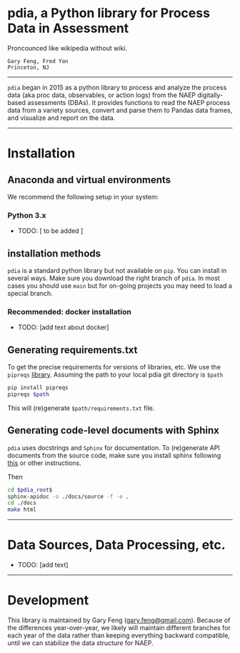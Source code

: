 # pdia, a Python library for Process Data in Assessment
Proncounced like wikipedia without wiki.

```
Gary Feng, Fred Yan
Princeton, NJ
```

----


`pdia` began in 2015 as a python library to process and analyze the process data (aka proc data, observables, or action logs) from the NAEP digitally-based assessments (DBAs). It provides functions to read the NAEP process data from a variety sources, convert and parse them to Pandas data frames, and visualize and report on the data.

----

# Installation

## Anaconda and virtual environments

We recommend the following setup in your system:

### Python 3.x

- TODO: [ to be added ]

## installation methods

`pdia` is a standard python library but not available on `pip`. You can install in several ways. Make sure you download the right branch of `pdia`. In most cases you should use `main` but for on-going projects you may need to load a special branch.

### Recommended: docker installation

- TODO: [add text about docker]

## Generating requirements.txt

To get the precise requirements for versions of libraries, etc. We use the `pipreqs`
[library](https://github.com/bndr/pipreqs). Assuming the path
to your local pdia git directory is `$path`

```bash
pip install pipreqs
pipreqs $path
```

This will (re)generate `$path/requirements.txt` file.

## Generating code-level documents with Sphinx

`pdia` uses docstrings and `Sphinx` for documentation. To (re)generate API documents from the source code, make sure you install sphinx following [this]( https://developer.ridgerun.com/wiki/index.php/How_to_generate_sphinx_documentation_for_python_code_running_in_an_embedded_system) or other instructions.

Then

```bash
cd $pdia_root$
sphinx-apidoc -o ./docs/source -f -e .
cd ./docs
make html
```  
----

# Data Sources, Data Processing, etc.

- TODO: [add text]

----

# Development

This library is maintained by Gary Feng (gary.feng@gmail.com). Because of the differences year-over-year, we likely will maintain different branches for each year of the data rather than keeping everything backward compatible, until we can stabilize the data structure for NAEP.
